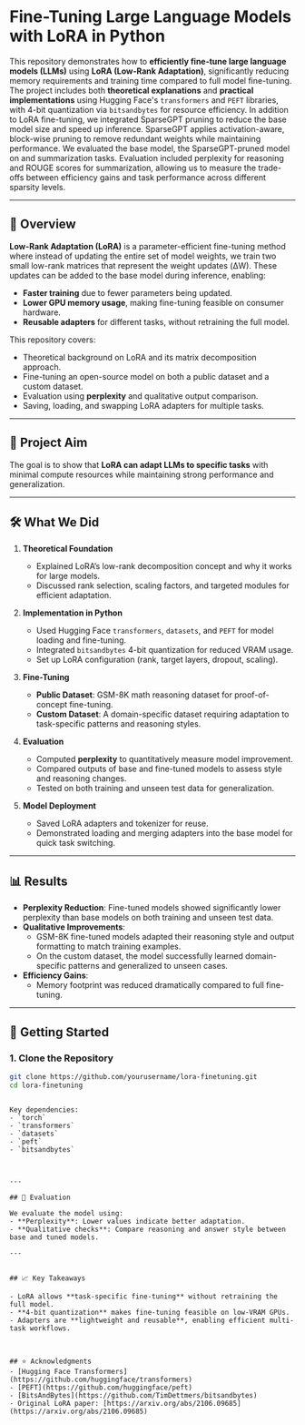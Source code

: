# Fine-Tuning Large Language Models with LoRA in Python

This repository demonstrates how to **efficiently fine-tune large language models (LLMs)** using **LoRA (Low-Rank Adaptation)**, significantly reducing memory requirements and training time compared to full model fine-tuning.  
The project includes both **theoretical explanations** and **practical implementations** using Hugging Face's `transformers` and `PEFT` libraries, with 4-bit quantization via `bitsandbytes` for resource efficiency.
In addition to LoRA fine-tuning, we integrated SparseGPT pruning to reduce the base model size and speed up inference. SparseGPT applies activation-aware, block-wise pruning to remove redundant weights while maintaining performance. We evaluated the base model, the SparseGPT-pruned model on and summarization  tasks. Evaluation included perplexity for reasoning and ROUGE scores for summarization, allowing us to measure the trade-offs between efficiency gains and task performance across different sparsity levels.

---

## 📌 Overview

**Low-Rank Adaptation (LoRA)** is a parameter-efficient fine-tuning method where instead of updating the entire set of model weights, we train two small low-rank matrices that represent the weight updates (ΔW). These updates can be added to the base model during inference, enabling:

- **Faster training** due to fewer parameters being updated.
- **Lower GPU memory usage**, making fine-tuning feasible on consumer hardware.
- **Reusable adapters** for different tasks, without retraining the full model.

This repository covers:
- Theoretical background on LoRA and its matrix decomposition approach.
- Fine-tuning an open-source model on both a public dataset and a custom dataset.
- Evaluation using **perplexity** and qualitative output comparison.
- Saving, loading, and swapping LoRA adapters for multiple tasks.

---

## 🎯 Project Aim

The goal is to show that **LoRA can adapt LLMs to specific tasks** with minimal compute resources while maintaining strong performance and generalization.

---

## 🛠 What We Did

1. **Theoretical Foundation**  
   - Explained LoRA’s low-rank decomposition concept and why it works for large models.
   - Discussed rank selection, scaling factors, and targeted modules for efficient adaptation.

2. **Implementation in Python**  
   - Used Hugging Face `transformers`, `datasets`, and `PEFT` for model loading and fine-tuning.
   - Integrated `bitsandbytes` 4-bit quantization for reduced VRAM usage.
   - Set up LoRA configuration (rank, target layers, dropout, scaling).

3. **Fine-Tuning**  
   - **Public Dataset**: GSM-8K math reasoning dataset for proof-of-concept fine-tuning.  
   - **Custom Dataset**: A domain-specific dataset requiring adaptation to task-specific patterns and reasoning styles.

4. **Evaluation**  
   - Computed **perplexity** to quantitatively measure model improvement.
   - Compared outputs of base and fine-tuned models to assess style and reasoning changes.
   - Tested on both training and unseen test data for generalization.

5. **Model Deployment**  
   - Saved LoRA adapters and tokenizer for reuse.
   - Demonstrated loading and merging adapters into the base model for quick task switching.

---

## 📊 Results

- **Perplexity Reduction**: Fine-tuned models showed significantly lower perplexity than base models on both training and unseen test data.
- **Qualitative Improvements**:  
  - GSM-8K fine-tuned models adapted their reasoning style and output formatting to match training examples.
  - On the custom dataset, the model successfully learned domain-specific patterns and generalized to unseen cases.
- **Efficiency Gains**:  
  - Memory footprint was reduced dramatically compared to full fine-tuning.


---

## 🚀 Getting Started

### 1. Clone the Repository
```bash
git clone https://github.com/yourusername/lora-finetuning.git
cd lora-finetuning
```


```

Key dependencies:
- `torch`
- `transformers`
- `datasets`
- `peft`
- `bitsandbytes`



---

## 🧪 Evaluation

We evaluate the model using:
- **Perplexity**: Lower values indicate better adaptation.
- **Qualitative checks**: Compare reasoning and answer style between base and tuned models.

---


## 📈 Key Takeaways

- LoRA allows **task-specific fine-tuning** without retraining the full model.
- **4-bit quantization** makes fine-tuning feasible on low-VRAM GPUs.
- Adapters are **lightweight and reusable**, enabling efficient multi-task workflows.



## ⭐ Acknowledgments
- [Hugging Face Transformers](https://github.com/huggingface/transformers)
- [PEFT](https://github.com/huggingface/peft)
- [BitsAndBytes](https://github.com/TimDettmers/bitsandbytes)
- Original LoRA paper: [https://arxiv.org/abs/2106.09685](https://arxiv.org/abs/2106.09685)
